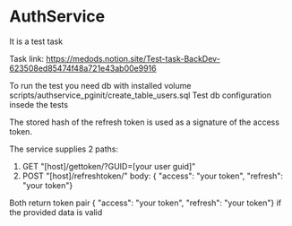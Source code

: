 # AuthService

It is a test task

Task link: https://medods.notion.site/Test-task-BackDev-623508ed85474f48a721e43ab00e9916

To run the test you need db with installed volume scripts/authservice_pginit/create_table_users.sql 
Test db configuration insede the tests

The stored hash of the refresh token is used as a signature of the access token.

The service supplies 2 paths:
1) GET "[host]/gettoken/?GUID=[your user guid]" 
2) POST "[host]/refreshtoken/"  body: { "access": "your token", "refresh": "your token"}

Both return token pair { "access": "your token", "refresh": "your token"} if the provided data is valid
